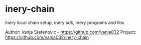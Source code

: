 # inery-chain
Inery local chain setup, inery sdk, inery programs and libs

Author: Vanja Sretenovic - https://github.com/vanja032
Project: https://github.com/vanja032/inery-chain
